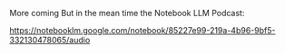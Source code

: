 More coming
 But in the mean time the Notebook LLM Podcast:

https://notebooklm.google.com/notebook/85227e99-219a-4b96-9bf5-332130478065/audio
